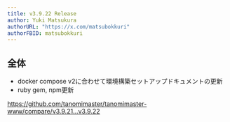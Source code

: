 ```yaml
---
title: v3.9.22 Release
author: Yuki Matsukura
authorURL: "https://x.com/matsubokkuri"
authorFBID: matsubokkuri
---
```


## 全体

- docker compose v2に合わせて環境構築セットアップドキュメントの更新
- ruby gem, npm更新

https://github.com/tanomimaster/tanomimaster-www/compare/v3.9.21...v3.9.22

